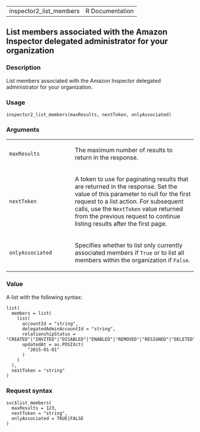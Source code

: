 <table style="width: 100%;">
<tbody>
<tr class="odd">
<td>inspector2_list_members</td>
<td style="text-align: right;">R Documentation</td>
</tr>
</tbody>
</table>

## List members associated with the Amazon Inspector delegated administrator for your organization

### Description

List members associated with the Amazon Inspector delegated
administrator for your organization.

### Usage

    inspector2_list_members(maxResults, nextToken, onlyAssociated)

### Arguments

<table>
<colgroup>
<col style="width: 35%" />
<col style="width: 65%" />
</colgroup>
<tbody>
<tr class="odd">
<td><code
id="inspector2_list_members_:_maxResults">maxResults</code></td>
<td><p>The maximum number of results to return in the response.</p></td>
</tr>
<tr class="even">
<td><code id="inspector2_list_members_:_nextToken">nextToken</code></td>
<td><p>A token to use for paginating results that are returned in the
response. Set the value of this parameter to null for the first request
to a list action. For subsequent calls, use the <code>NextToken</code>
value returned from the previous request to continue listing results
after the first page.</p></td>
</tr>
<tr class="odd">
<td><code
id="inspector2_list_members_:_onlyAssociated">onlyAssociated</code></td>
<td><p>Specifies whether to list only currently associated members if
<code>True</code> or to list all members within the organization if
<code>False</code>.</p></td>
</tr>
</tbody>
</table>

### Value

A list with the following syntax:

    list(
      members = list(
        list(
          accountId = "string",
          delegatedAdminAccountId = "string",
          relationshipStatus = "CREATED"|"INVITED"|"DISABLED"|"ENABLED"|"REMOVED"|"RESIGNED"|"DELETED"|"EMAIL_VERIFICATION_IN_PROGRESS"|"EMAIL_VERIFICATION_FAILED"|"REGION_DISABLED"|"ACCOUNT_SUSPENDED"|"CANNOT_CREATE_DETECTOR_IN_ORG_MASTER",
          updatedAt = as.POSIXct(
            "2015-01-01"
          )
        )
      ),
      nextToken = "string"
    )

### Request syntax

    svc$list_members(
      maxResults = 123,
      nextToken = "string",
      onlyAssociated = TRUE|FALSE
    )
